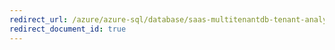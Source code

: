 ```yaml
---
redirect_url: /azure/azure-sql/database/saas-multitenantdb-tenant-analytics
redirect_document_id: true
---
```

